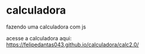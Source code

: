 # calculadora
 fazendo uma calculadora com js

 acesse a calculadora aqui: https://felipedantas043.github.io/calculadora/calc2.0/
